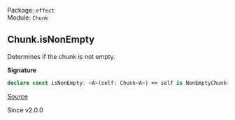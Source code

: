 Package: `effect`<br />
Module: `Chunk`<br />

## Chunk.isNonEmpty

Determines if the chunk is not empty.

**Signature**

```ts
declare const isNonEmpty: <A>(self: Chunk<A>) => self is NonEmptyChunk<A>
```

[Source](https://github.com/Effect-TS/effect/tree/main/packages/effect/src/Chunk.ts#L827)

Since v2.0.0